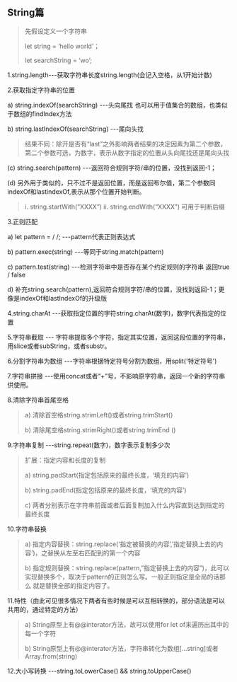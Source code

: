 ## String篇

> 先假设定义一个字符串
>
> let string = ‘hello world’；
>
> let searchString = ‘wo’;

1.string.length---获取字符串长度string.length(会记入空格，从1开始计数)



2.获取指定字符串的位置

a)  string.indexOf(searchString) ---头向尾找  也可以用于值集合的数组，也类似于数组的findIndex方法

b)  string.lastIndexOf(searchString) ---尾向头找

> 结果不同：除开是否有“last”之外影响两者结果的决定因素为第二个参数，第二个参数可选，为数字，表示从数字指定的位置从头向尾找还是尾向头找

(c) string.search(pattern) ---返回符合规则字符/串的位置，没找到返回-1；

(d) 另外用于类似的，只不过不是返回位置，而是返回布尔值，第二个参数同indexOf和lastindexOf,表示从那个位置开始判断。

>  i.     string.startWith(“XXXX”)        ii.     string.endWith(“XXXX”) 可用于判断后缀



3.正则匹配

a)  let pattern = /   /;  ---pattern代表正则表达式

b)  pattern.exec(string) ---等同于string.match(pattern)

c)  pattern.test(string) ---检测字符串中是否存在某个约定规则的字符串 返回true / false

d)  补充string.search(pattern),返回符合规则字符/串的位置，没找到返回-1；更像是indexOf和lastIndexOf的升级版



4.string.charAt ---获取指定位置的字符string.charAt(数字)，数字代表指定的位置



5.字符串截取 --- 字符串提取多个字符，指定其实位置，返回这段位置的字符串，用slice或者subString，或者substr。



6.分割字符串为数组 ---字符串根据特定符号分割为数组，用split('特定符号')



7.字符串拼接 ---使用concat或者“+”号，不影响原字符串，返回一个新的字符串供使用。



8.清除字符串首尾空格

> a)  清除首空格string.strimLeft()或者string.trimStart()
>
> b)  清除尾空格string.strimRight()或者string.trimEnd ()

9.字符串复制 ---string.repeat(数字)，数字表示复制多少次

> 扩展：指定内容和长度的复制
>
> a)  string.padStart(指定包括原来的最终长度，‘填充的内容’)
>
> b)  string.padEnd(指定包括原来的最终长度，‘填充的内容’)
>
> c)  两者分别表示在字符串前面或者后面复制加入什么内容直到达到指定的最终长度

10.字符串替换

>   a)  指定内容替换：string.replace(‘指定被替换的内容’,’指定替换上去的内容’)，之替换从左至右匹配到的第一个内容
>
>   b)  指定规则替换：string.replace(pattern,”指定替换上去的内容”)，此可以实现替换多个，取决于pattern的正则怎么写。一般正则指定是全局的话那么       就是替换全部的指定内容了。

11.特性（由此可见很多情况下两者有些时候是可以互相转换的，部分语法是可以共用的，通过特定的方法）

>   a)   String原型上有@@interator方法，故可以使用for let of来遍历出其中的每一个字符
>
>   b)   String原型上有@@interator方法，字符串转化为数组[…string]或者Array.from(string)



12.大小写转换 ---string.toLowerCase() && string.toUpperCase()